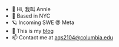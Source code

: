 - 👋 Hi, 我叫 Annie 
- 📍 Based in NYC
- 🪐 Incoming SWE @ Meta
- 💭 This is my [blog][blog-site] 
- 📫 Contact me at aqs2104@columbia.edu

[blog-site]: https://anniesui.org/

<!--
**breadou-sui/breadou-sui** is a ✨ _special_ ✨ repository because its `README.md` (this file) appears on your GitHub profile.

Here are some ideas to get you started:

- 🔭 I’m currently working on ...
- 🌱 I’m currently learning ...
- 👯 I’m looking to collaborate on ...
- 🤔 I’m looking for help with ...
- 💬 Ask me about ...
- 📫 How to reach me: ...
- 😄 Pronouns: ...
- ⚡ Fun fact: ...
-->
